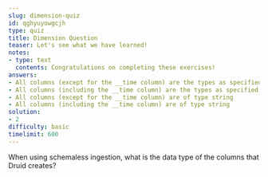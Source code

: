 ```yaml
---
slug: dimension-quiz
id: qghyuyowgcjh
type: quiz
title: Dimension Question
teaser: Let's see what we have learned!
notes:
- type: text
  contents: Congratulations on completing these exercises!
answers:
- All columns (except for the __time column) are the types as specified in the granularitySpec
- All columns (including the __time column) are the types as specified in the granularitySpec
- All columns (except for the __time column) are of type string
- All columns (including the __time column) are of type string
solution:
- 2
difficulty: basic
timelimit: 600
---
```

When using schemaless ingestion, what is the data type of the columns that Druid creates?
